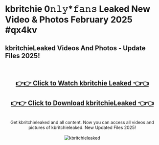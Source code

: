 # kbritchie 0𝚗𝚕𝚢*𝚏𝚊𝚗𝚜 Leaked New Video & Photos February 2025 #qx4kv

<h2>kbritchieLeaked Videos And Photos - Update Files 2025!</h2>
<br>
<div align="center">
<h2><a href="https://mediaupload.pro?title=kbritchie&ref=11F" rel="nofollow">👉👉 Click to Watch kbritchie Leaked 👈👈</a></h2>
<h2><a href="https://mediaupload.pro?title=kbritchie&ref=11F" rel="nofollow">👉👉 Click to Download kbritchieLeaked 👈👈</a></h2>
<br>
Get kbritchieleaked and all content. Now you can access all videos and pictures of kbritchieleaked. New Updated Files 2025!
<br>
<br>
<a href="https://mediaupload.pro?title=kbritchie&ref=11F" rel="nofollow" data-target="animated-image.originalLink"><img src="https://i.ibb.co/Gkj2r4b/banner.png" alt="kbritchieleaked" style="max-width: 100%; display: inline-block;" data-target="animated-image.originalImage"></a>
</div>
<br>

